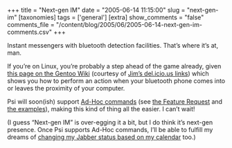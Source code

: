 +++
title = "Next-gen IM"
date = "2005-06-14 11:15:00"
slug = "next-gen-im"
[taxonomies]
tags = ['general']
[extra]
show_comments = "false"
comments_file = "/content/blog/2005/06/2005-06-14-next-gen-im-comments.csv"
+++

Instant messengers with bluetooth detection facilities. That’s where it’s at, man.

If you’re on Linux, you’re probably a step ahead of the game already, given [this page on the Gentoo Wiki](http://gentoo-wiki.com/TIP_Bluetooth_Proximity_Monitor) (courtesy of [Jim’s del.icio.us links](http://del.icio.us/jimh)) which shows you how to perform an action when your bluetooth phone comes into or leaves the proximity of your computer.

Psi will soon(ish) support [Ad-Hoc commands](http://www.jabber.org/jeps/jep-0050.html) (see [the Feature Request](http://psi-im.org/flyspray/index.php?do=details&id=309) and [the examples](http://www.cs.kuleuven.ac.be/~remko/psi/rc/)), making this kind of thing all the easier. I can’t wait!

(I guess “Next-gen IM” is over-egging it a bit, but I do think it’s next-gen presence. Once Psi supports Ad-Hoc commands, I’ll be able to fulfill my dreams of [changing my Jabber status based on my calendar](http://philwilson.org/blog/2005/03/changing-jabber-status-based-on-my.html) too.)
